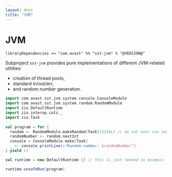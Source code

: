 ```yaml
---
layout: docs
title: "JVM"
---
```


# JVM

`libraryDependencies += "com.avast" %% "sst-jvm" % "@VERSION@"`

Subproject `sst-jvm` provides pure implementations of different JVM-related utilities:
 
* creation of thread pools,
* standard in/out/err,
* and random number generation.
  
```scala mdoc:silent
import com.avast.sst.jvm.system.console.ConsoleModule
import com.avast.sst.jvm.system.random.RandomModule
import zio.DefaultRuntime
import zio.interop.catz._
import zio.Task
 
val program = for {
  random <- RandomModule.makeRandom[Task](1234L) // do not ever use seed like this!
  randomNumber <- random.nextInt
  console = ConsoleModule.make[Task]
  _ <- console.printLine(s"Random number: $randomNumber")
} yield ()

val runtime = new DefaultRuntime {} // this is just needed in example
```

```scala mdoc
runtime.unsafeRun(program)
```

